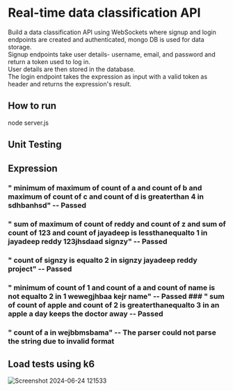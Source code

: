 # Real-time data classification API
Build a data classification API using WebSockets where signup and login endpoints are created and authenticated, mongo DB is used for data storage.<br />
Signup endpoints take user details- username, email, and password and return a token used to log in.<br />
User details are then stored in the database.<br />
The login endpoint takes the expression as input with a valid token as header and returns the expression's result.
## How to run
node server.js
## Unit Testing
## Expression                                                                                                                                                  
### " minimum of maximum of count of a and count of b and maximum of count of c and count of d is greaterthan 4 in sdhbanhsd"                                   -- Passed
### " sum of maximum of count of reddy and count of z and sum of count of 123 and count of jayadeep is lessthanequalto 1 in jayadeep reddy 123jhsdaad signzy"   --  Passed
### " count of signzy is equalto 2 in signzy jayadeep reddy project"                                                                                            --  Passed
### " minimum of count of 1 and count of a and count of name is not equalto 2 in 1 wewegjhbaa kejr name"                                                        --  Passed      ### " sum of count of apple and count of 2 is greaterthanequalto 3 in an apple a day keeps the doctor away                                                      -- Passed
### " count of a in wejbbmsbama"                                                                                         -- The parser could not parse the string due to invalid format

## Load tests using k6
![Screenshot 2024-06-24 121533](https://github.com/Jayadeepreddy-cyber/real-time-data-classification-api/assets/61975079/29fe3bd8-7757-4025-a767-856c32bb5749)
